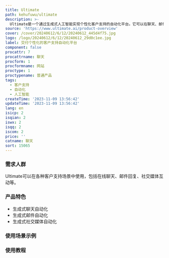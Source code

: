 ```yaml
---
title: Ultimate
path: kehufuwu/ultimate
description: >-
  Ultimate是一个通过生成式人工智能实现个性化客户支持的自动化平台。它可以在聊天、邮件和社交媒体上提供不感觉自动化的个性化客户体验。通过Ultimate，您可以实现更高效的客户支持，提高客户满意度，并降低运营成本。
source: 'https://www.ultimate.ai/product-overview'
cover: /cover/20240612/6/12/20240612_445d4f75.jpg
logo: /logo/20240612/6/12/20240612_29d0c1ee.jpg
label: 交付个性化的客户支持自动化平台
component: false
procattr: 7
procattrname: 聊天
procform: 1
procformname: 网站
proctype: 1
proctypename: 普通产品
tags:
  - 客户支持
  - 自动化
  - 人工智能
createTime: '2023-11-09 13:56:42'
updateTime: '2023-11-09 13:56:42'
lang: en
isicp: 2
isqian: 2
iswx: 2
isqq: 2
iscom: 2
price: ''
catname: 聊天
sort: 15065
---
```




### 需求人群
Ultimate可以在各种客户支持场景中使用，包括在线聊天、邮件回复、社交媒体互动等。

### 产品特色
- 生成式聊天自动化
- 生成式邮件自动化
- 生成式社交媒体自动化

### 使用场景示例


### 使用教程


  
